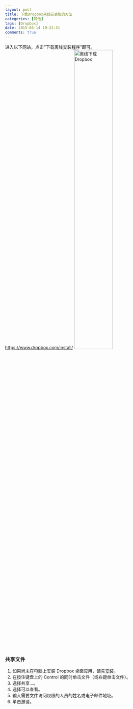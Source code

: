```yaml
---
layout: post
title: 下载Dropbox离线安装包的方法
categories: [其他]
tags: [Dropbox]
date: 2015-06-14 19:22:51
comments: true
---
```


进入以下网站，点击”下载离线安装程序”即可。
<https://www.dropbox.com/install/>
<img src="{{ site.url }}/assets/blogImg/dropbox_install.png" width="50%" alt="离线下载Dropbox"/>

### 共享文件
1. 如果尚未在电脑上安装 Dropbox 桌面应用，请先[安装](https://www.dropbox.com/install/)。
2. 在按住键盘上的 Control 的同时单击文件（或右键单击文件）。
3. 选择共享…。
4. 选择可以查看。
5. 输入需要文件访问权限的人员的姓名或电子邮件地址。
6. 单击邀请。
